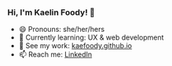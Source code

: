 ### Hi, I'm Kaelin Foody! 👋

-  😄  Pronouns: she/her/hers
-  🔭  Currently learning: UX & web development
-  🌱  See my work: [kaefoody.github.io](kaefoody.github.io)
-  📫  Reach me: [LinkedIn](linkedin.com/in/kaelin-foody)
